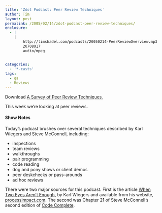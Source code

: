 ```yaml
---
title: 'Zdot Podcast: Peer Review Techniques'
author: Tim
layout: post
permalink: /2005/02/14/zdot-podcast-peer-review-techniques/
enclosure:
  - |
    |
        http://timshadel.com/podcasts/20050214-PeerReviewOverview.mp3
        20708017
        audio/mpeg
        
        
categories:
  - '*-casts'
tags:
  - qa
  - Reviews
---
```

Download [A Survey of Peer Review Techniques.][1]

This week we&#8217;re looking at peer reviews.

#### Show Notes

Today&#8217;s podcast brushes over several techniques described by Karl Wiegers and Steve McConnell, including:

  * inspections
  * team reviews
  * walkthroughs
  * pair programming
  * code reading
  * dog and pony shows or client demos
  * peer deskchecks or pass-arounds
  * ad hoc reviews

There were two major sources for this podcast. First is the article [When Two Eyes Aren&#8217;t Enough][2], by Karl Wiegers and available from his website, [processimpact.com][3]. The second was Chapter 21 of Steve McConnell&#8217;s second edition of [Code Complete][4].

 [1]: http://timshadel.com/podcasts/20050214-PeerReviewOverview.mp3
 [2]: http://www.processimpact.com/articles/two_eyes.pdf
 [3]: http://www.processimpact.com/
 [4]: http://amazon.com/o/ASIN/0735619670/timshadel-com
